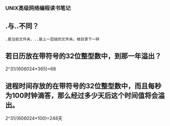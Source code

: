 ### UNIX高级网络编程读书笔记
##  .与..不同？
	.是当前文件夹，..是上一层级的文件夹。根目录下一样  
## 若日历放在带符号的32位整型数中，到那一年溢出？
2^31/(60*60*24*365)=68  
## 进程时间存放的在带符号的32位整型数中，而且每秒为100时钟滴答，那么经过多少天后这个时间值将会溢出。
2^31/(60*60*24*100)=248天  
